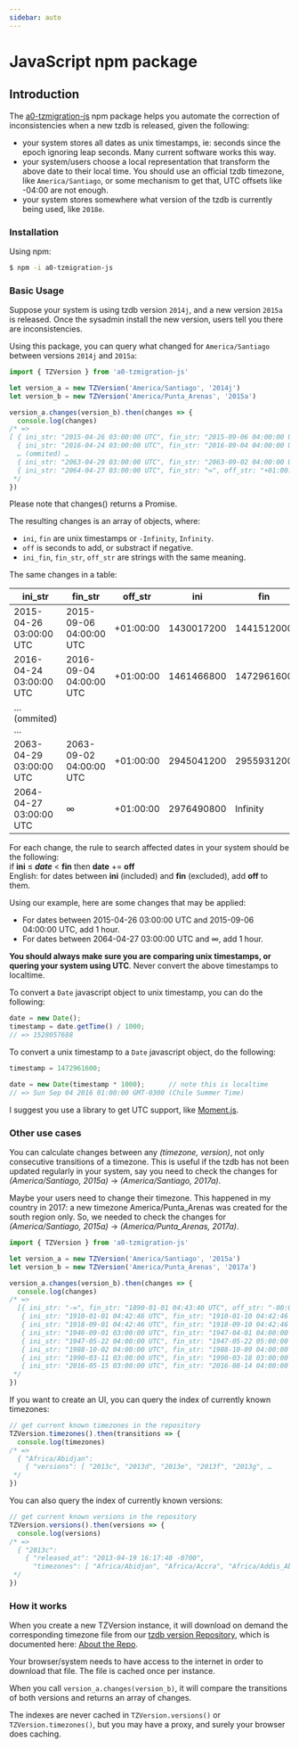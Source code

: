 ```yaml
---
sidebar: auto
---
```


# JavaScript npm package

## Introduction

The [a0-tzmigration-js](https://npmjs.com/package/a0-tzmigration-js) npm package helps you automate the correction of inconsistencies when a new tzdb is released, given the following:
- your system stores all dates as unix timestamps, ie: seconds since the epoch ignoring leap seconds. Many current software works this way.
- your system/users choose a local representation that transform the above date to their local time. You should use an official tzdb timezone, like `America/Santiago`, or some mechanism to get that, UTC offsets like -04:00 are not enough.
- your system stores somewhere what version of the tzdb is currently being used, like `2018e`.

### Installation

Using npm:

```bash
$ npm -i a0-tzmigration-js
```

### Basic Usage

Suppose your system is using tzdb version `2014j`, and a new version `2015a` is released. Once the sysadmin install the new version, users tell you there are inconsistencies.

Using this package, you can query what changed for `America/Santiago` between versions `2014j` and `2015a`:

```javascript
import { TZVersion } from 'a0-tzmigration-js'

let version_a = new TZVersion('America/Santiago', '2014j')
let version_b = new TZVersion('America/Punta_Arenas', '2015a')

version_a.changes(version_b).then(changes => {
  console.log(changes)
/* =>
[ { ini_str: "2015-04-26 03:00:00 UTC", fin_str: "2015-09-06 04:00:00 UTC", off_str: "+01:00:00", ini: 1430017200, fin: 1441512000, off: 3600},
  { ini_str: "2016-04-24 03:00:00 UTC", fin_str: "2016-09-04 04:00:00 UTC", off_str: "+01:00:00", ini: 1461466800, fin: 1472961600, off: 3600},
  … (ommited) …
  { ini_str: "2063-04-29 03:00:00 UTC", fin_str: "2063-09-02 04:00:00 UTC", off_str: "+01:00:00", ini: 2945041200, fin: 2955931200, off: 3600},
  { ini_str: "2064-04-27 03:00:00 UTC", fin_str: "∞", off_str: "+01:00:00", ini: 2976490800, fin: Infinity, off: 3600} ]
 */
})
```

Please note that changes() returns a Promise.

The resulting changes is an array of objects, where:
- `ini`, `fin` are unix timestamps or `-Infinity`, `Infinity`.
- `off` is seconds to add, or substract if negative.
- `ini_fin`, `fin_str`, `off_str` are strings with the same meaning.

The same changes in a table:

| ini_str                  |  fin_str                  |  off_str    |  ini         |  fin         |  off  |
|------------------------- | ------------------------- | ----------- | ------------ | ------------ | ------|
| 2015-04-26 03:00:00 UTC  |  2015-09-06 04:00:00 UTC  |  +01:00:00  |  1430017200  |  1441512000  |  3600 |
| 2016-04-24 03:00:00 UTC  |  2016-09-04 04:00:00 UTC  |  +01:00:00  |  1461466800  |  1472961600  |  3600 |
| … (ommited) … |
| 2063-04-29 03:00:00 UTC  |  2063-09-02 04:00:00 UTC  |  +01:00:00  |  2945041200  |  2955931200  |  3600 |
| 2064-04-27 03:00:00 UTC  |  ∞                        |  +01:00:00  |  2976490800  |  Infinity    |  3600 |

For each change, the rule to search affected dates in your system should be the following: \
if **ini** ≤ ***date*** < **fin** then **date** += **off** \
English: for dates between **ini** (included) and **fin** (excluded), add **off** to them.

Using our example, here are some changes that may be applied:
- For dates between 2015-04-26 03:00:00 UTC and 2015-09-06 04:00:00 UTC, add 1 hour.
- For dates between 2064-04-27 03:00:00 UTC and ∞, add 1 hour.

**You should always make sure you are comparing unix timestamps, or quering your system using UTC**. Never convert the above timestamps to localtime.

To convert a `Date` javascript object to unix timestamp, you can do the following:

```javascript
date = new Date();
timestamp = date.getTime() / 1000;
// => 1528057688
```

To convert a unix timestamp to a `Date` javascript object, do the following:

```javascript
timestamp = 1472961600;

date = new Date(timestamp * 1000);      // note this is localtime
// => Sun Sep 04 2016 01:00:00 GMT-0300 (Chile Summer Time)
```

I suggest you use a library to get UTC support, like [Moment.js](https://momentjs.com).

### Other use cases

You can calculate changes between any *(timezone, version)*, not only consecutive transitions of a timezone. This is useful if the tzdb has not been updated regularly in your system, say you need to check the changes for *(America/Santiago, 2015a)* → *(America/Santiago, 2017a)*.

Maybe your users need to change their timezone. This happened in my country in 2017: a new timezone America/Punta_Arenas was created for the south region only. So, we needed to check the changes for *(America/Santiago, 2015a)* → *(America/Punta_Arenas, 2017a)*.

```javascript
import { TZVersion } from 'a0-tzmigration-js'

let version_a = new TZVersion('America/Santiago', '2015a')
let version_b = new TZVersion('America/Punta_Arenas', '2017a')

version_a.changes(version_b).then(changes => {
  console.log(changes)
/* =>
  [{ ini_str: "-∞", fin_str: "1890-01-01 04:43:40 UTC", off_str: "-00:00:54", ini: -Infinity, fin: -2524504580, off: -54 },
   { ini_str: "1910-01-01 04:42:46 UTC", fin_str: "1910-01-10 04:42:46 UTC", off_str: "+00:17:14", ini: -1893439034, fin: -1892661434, off: 1034 },
   { ini_str: "1918-09-01 04:42:46 UTC", fin_str: "1918-09-10 04:42:46 UTC", off_str: "-00:42:46", ini: -1619983034, fin: -1619205434, off: -2566 },
   { ini_str: "1946-09-01 03:00:00 UTC", fin_str: "1947-04-01 04:00:00 UTC", off_str: "+01:00:00", ini: -736376400, fin: -718056000, off: 3600 },
   { ini_str: "1947-05-22 04:00:00 UTC", fin_str: "1947-05-22 05:00:00 UTC", off_str: "+01:00:00", ini: -713649600, fin: -713646000, off: 3600 },
   { ini_str: "1988-10-02 04:00:00 UTC", fin_str: "1988-10-09 04:00:00 UTC", off_str: "-01:00:00", ini: 591768000, fin: 592372800, off: -3600 },
   { ini_str: "1990-03-11 03:00:00 UTC", fin_str: "1990-03-18 03:00:00 UTC", off_str: "-01:00:00", ini: 637124400, fin: 637729200, off: -3600 },
   { ini_str: "2016-05-15 03:00:00 UTC", fin_str: "2016-08-14 04:00:00 UTC", off_str: "-01:00:00", ini: 1463281200, fin: 1471147200, off: -3600 }]
 */
})
```

If you want to create an UI, you can query the index of currently known timezones:

```javascript
// get current known timezones in the repository
TZVersion.timezones().then(transitions => {
  console.log(timezones)
/* =>
  { "Africa/Abidjan":
    { "versions": [ "2013c", "2013d", "2013e", "2013f", "2013g", …
 */
})
```

You can also query the index of currently known versions:

```javascript
// get current known versions in the repository
TZVersion.versions().then(versions => {
  console.log(versions)
/* =>
  { "2013c":
    { "released_at": "2013-04-19 16:17:40 -0700",
      "timezones": [ "Africa/Abidjan", "Africa/Accra", "Africa/Addis_Ababa", "Africa/Algiers", "Africa/Asmara", …
 */
})
```


### How it works

When you create a new TZVersion instance, it will download on demand the corresponding timezone file from our [tzdb version Repository](https://a0.github.io/a0-tzmigration-ruby/data/), which is documented here: [About the Repo](../../data/).

Your browser/system needs to have access to the internet in order to download that file. The file is cached once per instance.

When you call `version_a.changes(version_b)`, it will compare the transitions of both versions and returns an array of changes.

The indexes are never cached in `TZVersion.versions()` or `TZVersion.timezones()`, but you may have a proxy, and surely your browser does caching.
